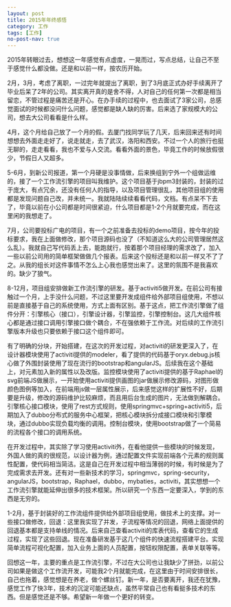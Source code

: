 ```yaml
---
layout: post
title: 2015年年终感悟
category: 工作
tags: [工作]
no-post-nav: true
---
```


2015年转眼过去，想想这一年感觉有点虚度，一晃而过，写点总结，让自己不至于感觉什么都没做。还是和以前一样，按农历开始。

2月，3月，考虑了离职，一过完年就提出了离职，到了3月底正式办好手续离开了毕业后呆了2年的公司。其实离开真的是舍不得，人对自己的任何第一次都是相当留恋，不管过程是痛苦还是开心。在办手续的过程中，也去面试了3家公司，总感觉面试的时候都没问什么问题，感觉都是缺人缺的厉害。后来选了家规模大的公司，想去大公司看看是什么样。

4月，这个月给自己放了一个月的假。去厦门找同学玩了几天，后来回来还有时间想想去外面走走好了，说走就走，去了武汉，洛阳和西安。不过一个人的旅行也挺无聊的，走走看看，我也不爱与人交流。看看外面的景色，毕竟工作的时候放假很少，节假日人又超多。

5-6月，到新公司报道，第一个月硬是没事情做，后来换组到宁外一个组做运维的，接了一个工作流引擎的项目叫我维护。这个项目基于jbpm3封装的，封装的过于庞大，有点冗余，还没有任何人的指导，以及项目管理很乱，其他项目组的使用都是发现问题自己改，并未统一。我就陆陆续续看看代码，文档。有点呆不下去了，毕竟以前在小公司都是时间很紧迫，什么项目都是1-2个月就要完成，而在这里闲的我想走了。

7月，公司要投标广电的项目，有一个之前准备去投标的demo项目，按今年的投标要求，我在上面做修改，那个项目源码也没了（不知道这么大的公司管理居然这么乱）。我就自己写代码丢上去，能跑就行，按着那个项目经理的需求改了，加入一些以前公司用的简单框架做做几个报表。后来这个投标还是和以前一样又不了了之。从我的组长对这件事情不怎么上心我也感觉出来了。这里的氛围不是我喜欢的。缺少了狼气。

8-12月，项目组安排做新工作流引擎的研发。基于activiti5做开发。在前公司有接触过一个月，上手没什么问题，不过这里要开发成组件给外部项目组使用，不想以前是直接基于自己的系统使用，方式上面有区别。基于这点，把工作流引擎做了组件分开：引擎核心（接口），引擎设计器，引擎监控，引擎控制台。这几大组件核心都是通过接口调用引擎接口做个耦合，不在强依赖于工作流。对后续的工作流引擎版本升级也只要依赖于接口这个组件即可。

有了明确的分块，开始搭建，在这次的开发过程，对activiti的研发更深入了，在设计器模块使用了activiti提供的modeler，看了提供的代码基于oryx.debug.js核心做了外围封装使用了现在流行的bootstrap和angularJS。后续我在这个基础上，对元素加入新的属性以及改版。监控模块使用了activiti提供的基于Raphael的svg前端JS做展示，一开始使用activiti提供画图的jar做展示修改源码，对图形做颜色图例等加入，在前端用js做一层属性展示，后来感觉这样的扩展性不好，后期要是升级，修改的源码维护比较麻烦，而且用后台生成的图片，无法做到解耦合。引擎核心接口模块，使用了rest方式规则，使用springmvc+spring+activiti5，后期加入了dubbo分布式的服务中心框架，把核心模块拆分成接口模块和引擎模块，通过dubbo实现负载均衡的调用。控制台模块，使用bootstrap做了一个简易的流程各个接口的调用系统。

在开发过程中，其实除了学习使用activiti外，在看他提供一些模块的时候发现，外国人做的真的很规范，以设计器为例，通过配置文件实现前端各个元素的规则属性配置，使代码相当简洁。这是自己在开发过程中相当薄弱的时候，有时候是为了完成需求去开发。还有对一些新技术的学习，springmvc，spring-security，angularJS，bootstrap，Raphael，dubbo，mybaties，activiti，其实想想一个工作流引擎就能延伸出很多的技术框架。所以研究一个东西一定要深入，学到的东西是无穷的。

1-2月，基于封装好的工作流组件提供给外部项目组使用，做技术上的支撑。对一些接口做修改，回退：这里我实现了并发，子流程等情况的回退，网络上面提供的回退基本都是支持单线的情况。后来自己查看activiti的库表代码，查看它的生成过程，实现了这些回退。现在准备研发基于这几个组件的快速流程搭建平台。实现简单流程可视化配置，加入业务上面的人员配置，按钮权限配置，表单关联等等。

回想这一年，主要的重点是工作流引擎，不过在大公司也让我缺少了拼劲，以前公司如果是做这个工作流开发，可能我2个月就能完成，在这里由于时间安排很长，自己也拖着，感觉想是在养老，做个螺丝钉。新一年，是否要离开，我还在犹豫，感觉工作了快3年，技术的沉淀可能还缺点，虽然平常自己也有看挺多技术的东西。但是感觉还是不够。希望新一年做一个更好的转变。